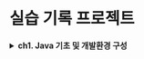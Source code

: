 # 실습 기록 프로젝트


<details>
<summary>
<strong>ch1. Java 기초 및 개발환경 구성</strong> 
</summary>

- 1-1. Java 개요
- 1-2. Java 기본 문법
- 1-3. 제어문(조건문)
- 1-4. 제어문(반복문)
- 1-5. 제어문 종합 실습

</details>


